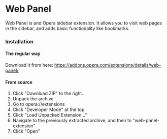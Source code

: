 # Web Panel

Web Panel is and Opera sidebar extension. It allows you to visit web pages in the sidebar, and adds basic functionality like bookmarks.

### Installation

#### The regular way

Download it from here: https://addons.opera.com/extensions/details/web-panel/

#### From source

1. Click "Download ZIP" to the right.
2. Unpack the archive
3. Go to opera://extensions
4. Click "Developer Mode" at the top
5. Click "Load Unpacked Extension..."
6. Navigate to the previously extracted archive, and then to "web-panel-extension"
7. Click "Open"
